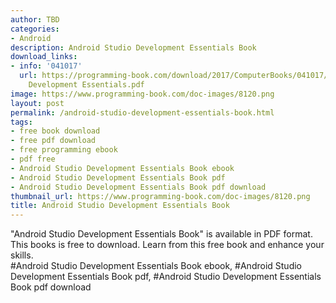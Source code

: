 ```yaml
---
author: TBD
categories:
- Android
description: Android Studio Development Essentials Book
download_links:
- info: '041017'
  url: https://programming-book.com/download/2017/ComputerBooks/041017/Android Studio
    Development Essentials.pdf
image: https://www.programming-book.com/doc-images/8120.png
layout: post
permalink: /android-studio-development-essentials-book.html
tags:
- free book download
- free pdf download
- free programming ebook
- pdf free
- Android Studio Development Essentials Book ebook
- Android Studio Development Essentials Book pdf
- Android Studio Development Essentials Book pdf download
thumbnail_url: https://www.programming-book.com/doc-images/8120.png
title: Android Studio Development Essentials Book
---
```


 
<div class="item-desc text-justify">
  "Android Studio Development Essentials Book" is available in PDF format. This books is free to download. Learn from this free book and enhance your skills.
  <br>
  #Android Studio Development Essentials Book ebook, #Android Studio Development Essentials Book pdf, #Android Studio Development Essentials Book pdf download
</div>